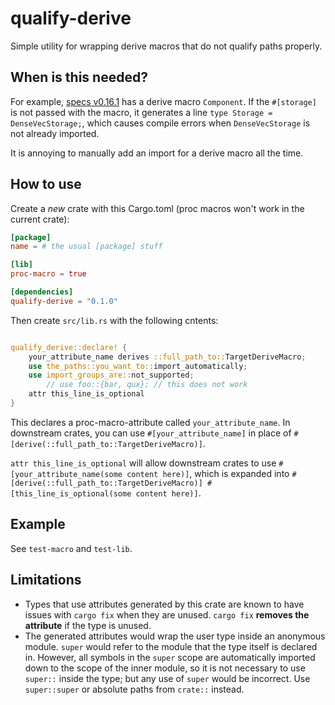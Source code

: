 qualify-derive
===

Simple utility for wrapping derive macros that do not qualify paths properly.

## When is this needed?
For example, [specs v0.16.1](https://docs.rs/specs/0.16.1/specs) has a derive macro `Component`.
If the `#[storage]` is not passed with the macro,
it generates a line `type Storage = DenseVecStorage;`,
which causes compile errors when `DenseVecStorage` is not already imported.

It is annoying to manually add an import for a derive macro all the time.

## How to use
Create a *new* crate with this Cargo.toml (proc macros won't work in the current crate):

```toml
[package]
name = # the usual [package] stuff

[lib]
proc-macro = true

[dependencies]
qualify-derive = "0.1.0"
```

Then create `src/lib.rs` with the following cntents:

```rust

qualify_derive::declare! {
    your_attribute_name derives ::full_path_to::TargetDeriveMacro;
    use the_paths::you_want_to::import_automatically;
    use import_groups_are::not_supported;
		// use foo::{bar, qux}; // this does not work
    attr this_line_is_optional
}
```

This declares a proc-macro-attribute called `your_attribute_name`.
In downstream crates, you can use `#[your_attribute_name]`
in place of `#[derive(::full_path_to::TargetDeriveMacro)]`.

`attr this_line_is_optional` will allow downstream crates to use `#[your_attribute_name(some content here)]`,
which is expanded into `#[derive(::full_path_to::TargetDeriveMacro)] #[this_line_is_optional(some content here)]`.

## Example
See `test-macro` and `test-lib`.

## Limitations
- Types that use attributes generated by this crate are known to have issues with `cargo fix` when they are unused.
	`cargo fix` **removes the attribute** if the type is unused.
- The generated attributes would wrap the user type inside an anonymous module.
	`super` would refer to the module that the type itself is declared in.
	However, all symbols in the `super` scope are automatically imported down to the scope of the inner module,
	so it is not necessary to use `super::` inside the type;
	but any use of `super` would be incorrect.
	Use `super::super` or absolute paths from `crate::` instead.
